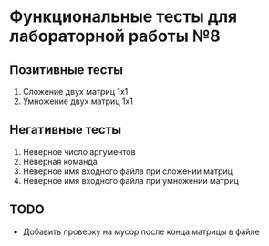 # Функциональные тесты для лабораторной работы №8

## Позитивные тесты

1. Сложение двух матриц 1х1
2. Умножение двух матриц 1х1

## Негативные тесты

1. Неверное число аргументов
2. Неверная команда
3. Неверное имя входного файла при сложении матриц
4. Неверное имя входного файла при умножении матриц

## TODO

- Добавить проверку на мусор после конца матрицы в файле
